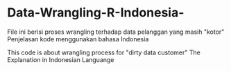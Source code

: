 # Data-Wrangling-R-Indonesia-
File ini berisi proses wrangling terhadap data pelanggan yang masih "kotor"
Penjelasan kode menggunakan bahasa Indonesia

This code is about wrangling process for "dirty data customer"
The Explanation in Indonesian Languange
